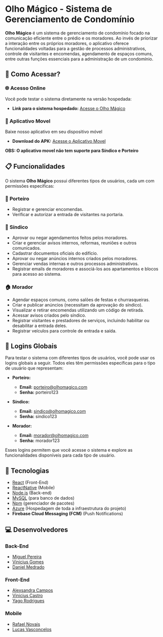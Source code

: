 # Olho Mágico - Sistema de Gerenciamento de Condomínio

**Olho Mágico** é um sistema de gerenciamento de condomínio focado na comunicação eficiente entre o prédio e os moradores. Ao invés de priorizar a interação entre os próprios moradores, o aplicativo oferece funcionalidades voltadas para a gestão de processos administrativos, controle de visitantes e encomendas, agendamento de espaços comuns, entre outras funções essenciais para a administração de um condomínio.

## 🤔 Como Acessar?

### 🌐 Acesso Online

Você pode testar o sistema diretamente na versão hospedada:

- **Link para o sistema hospedado:** [Acesse o Olho Mágico](https://front-end-olho-magico.vercel.app/)

### 📱 Aplicativo Movel

Baixe nosso aplicativo em seu dispositivo móvel

- **Download do APK:** [Acesse o Aplicativo Movel](https://bit.ly/Olho-Magico-APK)

**OBS: O aplicativo movel não tem suporte para Síndico e Porteiro**

## 📋 Funcionalidades

O sistema **Olho Mágico** possui diferentes tipos de usuários, cada um com permissões específicas:

### 🚪 **Porteiro**
- Registrar e gerenciar encomendas.
- Verificar e autorizar a entrada de visitantes na portaria.

### 🏢 **Síndico**
- Aprovar ou negar agendamentos feitos pelos moradores.
- Criar e gerenciar avisos internos, reformas, reuniões e outros comunicados.
- Cadastrar documentos oficiais do edifício.
- Aprovar ou negar anúncios internos criados pelos moradores.
- Gerenciar vendas internas e outros processos administrativos.
- Registrar emails de moradores e associá-los aos apartamentos e blocos para acesso ao sistema.

### 🏠 **Morador**
- Agendar espaços comuns, como salões de festas e churrasqueiras.
- Criar e publicar anúncios (necessitam da aprovação do síndico).
- Visualizar e retirar encomendas utilizando um código de retirada.
- Acessar avisos criados pelo síndico.
- Registrar visitantes e prestadores de serviços, incluindo habilitar ou desabilitar a entrada deles.
- Registrar veículos para controle de entrada e saída.


## 👤 Logins Globais

Para testar o sistema com diferentes tipos de usuários, você pode usar os logins globais a seguir. Todos eles têm permissões específicas para o tipo de usuário que representam:

- **Porteiro:**
  - **Email:** porteiro@olhomagico.com
  - **Senha:** porteiro123

- **Síndico:**
  - **Email:** sindico@olhomagico.com
  - **Senha:** sindico123

- **Morador:**
  - **Email:** morador@olhomagico.com
  - **Senha:** morador123

Esses logins permitem que você acesse o sistema e explore as funcionalidades disponíveis para cada tipo de usuário.

## 🚀 Tecnologias

- [React](https://react.dev/) (Front-End)
- [ReactNative](https://reactnative.dev/) (Mobile)
- [Node.js](https://nodejs.org/) (Back-end)
- [MySQL](https://www.mysql.com/) (para banco de dados)
- [Npm](https://www.npmjs.com/) (gerenciador de pacotes)
- [Azure](https://azure.microsoft.com/pt-br/get-started/azure-portal/) (Hospedagem de toda a infraestrutura do projeto)
- **Firebase Cloud Messaging (FCM)** (Push Notifications)

## 💻 Desenvolvedores

### Back-End
- [Miguel Pereira](https://github.com/Miguel1DM)
- [Vinicius Gomes](https://github.com/VGLink)
- [Daniel Medrado](https://github.com/ren-angel)

### Front-End
- [Alexsandra Campos](https://github.com/AlexsandraMCampos)
- [Vinicius Castro](https://github.com/Vinecastro)
- [Yago Rodrigues](https://github.com/HyRss)

### Mobile
- [Rafael Novais](https://github.com/oN0V41S)
- [Lucas Vasconcelos](https://github.com/LucasVasconcelosDev)
